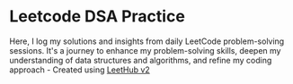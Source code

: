 # Leetcode DSA Practice
Here, I log my solutions and insights from daily LeetCode problem-solving sessions. It's a journey to enhance my problem-solving skills, deepen my understanding of data structures and algorithms, and refine my coding approach - Created using [LeetHub v2](https://github.com/arunbhardwaj/LeetHub-2.0)
